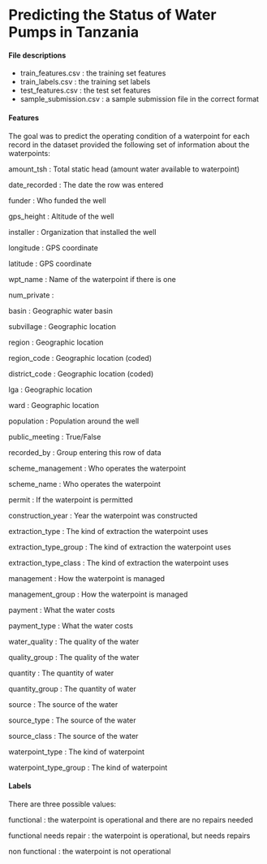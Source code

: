 # Predicting the Status of Water Pumps in Tanzania

#### File descriptions
* train_features.csv : the training set features
* train_labels.csv : the training set labels
* test_features.csv : the test set features
* sample_submission.csv : a sample submission file in the correct format

#### Features
The goal was to predict the operating condition of a waterpoint for each record in the dataset provided the following set of information about the waterpoints:

amount_tsh : Total static head (amount water available to waterpoint)

date_recorded : The date the row was entered

funder : Who funded the well

gps_height : Altitude of the well

installer : Organization that installed the well

longitude : GPS coordinate

latitude : GPS coordinate

wpt_name : Name of the waterpoint if there is one

num_private :

basin : Geographic water basin

subvillage : Geographic location

region : Geographic location

region_code : Geographic location (coded)

district_code : Geographic location (coded)

lga : Geographic location

ward : Geographic location

population : Population around the well

public_meeting : True/False

recorded_by : Group entering this row of data

scheme_management : Who operates the waterpoint

scheme_name : Who operates the waterpoint

permit : If the waterpoint is permitted

construction_year : Year the waterpoint was constructed

extraction_type : The kind of extraction the waterpoint uses

extraction_type_group : The kind of extraction the waterpoint uses

extraction_type_class : The kind of extraction the waterpoint uses

management : How the waterpoint is managed

management_group : How the waterpoint is managed

payment : What the water costs

payment_type : What the water costs

water_quality : The quality of the water

quality_group : The quality of the water

quantity : The quantity of water

quantity_group : The quantity of water

source : The source of the water

source_type : The source of the water

source_class : The source of the water

waterpoint_type : The kind of waterpoint

waterpoint_type_group : The kind of waterpoint

#### Labels
There are three possible values:

functional : the waterpoint is operational and there are no repairs needed

functional needs repair : the waterpoint is operational, but needs repairs

non functional : the waterpoint is not operational
